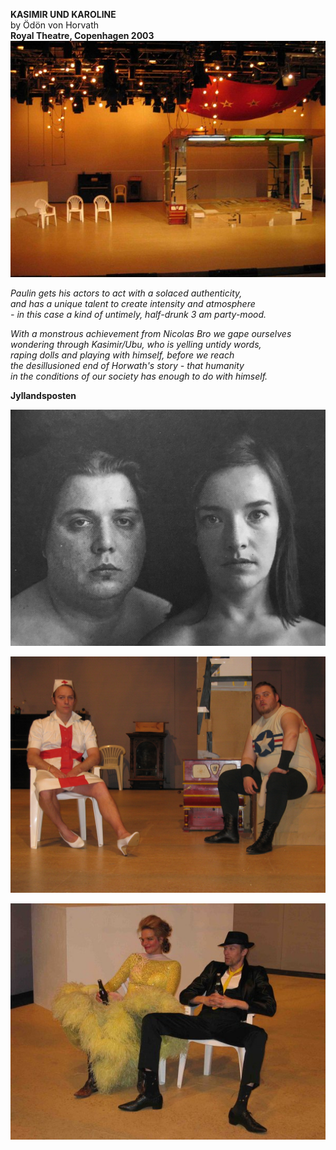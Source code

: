 **KASIMIR UND KAROLINE**  
by Ödön von Horvath  
**Royal Theatre, Copenhagen 2003**  
![](/kasimir4.jpg)

*Paulin gets his actors to act with a solaced authenticity,*  
*and has a unique talent to create intensity and atmosphere*  
*- in this case a kind of untimely, half-drunk 3 am party-mood.*  

*With a monstrous achievement from Nicolas Bro we gape ourselves*  
*wondering through Kasimir/Ubu, who is yelling untidy words,*  
*raping dolls and playing with himself, before we reach*  
*the desillusioned end of Horwath's story - that humanity*  
*in the conditions of our society has enough to do with himself.*

**Jyllandsposten**

![](/kasimir1.jpg)

![](/kasimir2.jpg)

![](/kasimir3.jpg)
